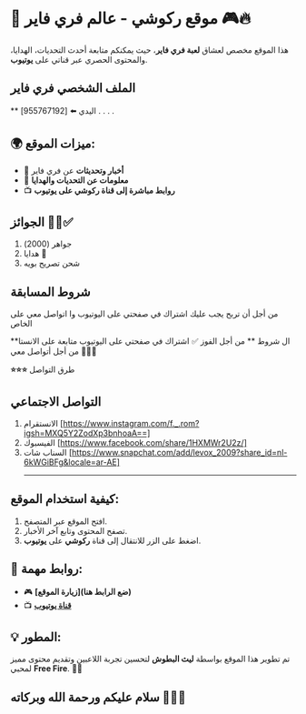 # 🚀 موقع ركوشي - عالم فري فاير 🎮🔥

هذا الموقع مخصص لعشاق **لعبة فري فاير**، حيث يمكنكم متابعة أحدث التحديات، الهدايا، والمحتوى الحصري عبر قناتي على **يوتيوب**.
## الملف الشخصي فري فاير 
** اليدي ⬅️ [955767192] 
.
.
.
.

## 🌍 ميزات الموقع:
- 🎯 **أخبار وتحديثات** عن فري فاير
- 🎁 **معلومات عن التحديات والهدايا**
- 📺 **روابط مباشرة إلى قناة ركوشي على يوتيوب**

## الجوائز 💎🔱✅️

1.  جواهر (2000)
2.  هدايا 🎁
3. شحن تصريح بويه
## شروط المسابقة 
من أجل أن تربح يجب عليك اشتراك في صفحتي على اليوتيوب وا اتواصل معي على الخاص 


**ال شروط ** من أجل الفوز ✅️
اشتراك في صفحتي على اليوتيوب 
متابعة على الانستا من أجل أتواصل معي 🤍🤍🤍

**⭐️⭐️⭐️**
طرق التواصل 

## التواصل الاجتماعي 
1. الانستقرام [https://www.instagram.com/f._.rom?igsh=MXQ5Y2ZodXp3bnhoaA==]
2. الفيسبوك [https://www.facebook.com/share/1HXMWr2U2z/]
3. السناب شات [https://www.snapchat.com/add/levox_2009?share_id=nl-6kWGiBFg&locale=ar-AE]
   ____________________________________

##  كيفية استخدام الموقع:
1. افتح الموقع عبر المتصفح.
2. تصفح المحتوى وتابع آخر الأخبار.
3. اضغط على الزر للانتقال إلى قناة **ركوشي** على **يوتيوب**.

## 🔗 روابط مهمة:
- 🎮 **[زيارة الموقع](ضع الرابط هنا)**  
- 📺 **[قناة يوتيوب](https://www.youtube.com/@FreeFire_2009.6)**  

## 💡 المطور:
تم تطوير هذا الموقع بواسطة **ليث البطوش** لتحسين تجربة اللاعبين وتقديم محتوى مميز لمحبي **Free Fire**. 🚀🔥
## سلام عليكم ورحمة الله وبركاته 🤍🤍🤍
